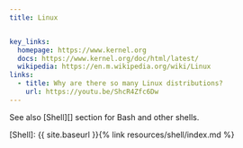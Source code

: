 ```yaml
---
title: Linux


key_links:
  homepage: https://www.kernel.org
  docs: https://www.kernel.org/doc/html/latest/
  wikipedia: https://en.m.wikipedia.org/wiki/Linux
links:
  - title: Why are there so many Linux distributions?
    url: https://youtu.be/ShcR4Zfc6Dw
---
```


See also [Shell][] section for Bash and other shells. 

[Shell]: {{ site.baseurl }}{% link resources/shell/index.md %}
